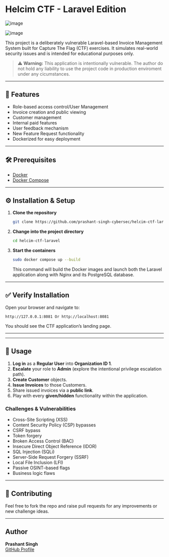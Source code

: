 
# Helcim CTF - Laravel Edition

![image](https://github.com/user-attachments/assets/5a67caef-fd53-4862-b293-bf37abda5e43)

![image](https://github.com/user-attachments/assets/3852daf5-a560-4e2f-88f4-f602b4876b44)



This project is a deliberately vulnerable Laravel-based Invoice Management System built for Capture The Flag (CTF) exercises. It simulates real-world security issues and is intended for educational purposes only.

> ⚠️ **Warning:** This application is intentionally vulnerable. The author do not hold any liability to use the project code in production enviroment under any cicumstances.



---

## 🚀 Features

- Role-based access control/User Management
- Invoice creation and public viewing  
- Customer management  
- Internal paid features  
- User feedback mechanism
- New Feature Request functionality
- Dockerized for easy deployment  

---

## 🛠️ Prerequisites

- [Docker](https://www.docker.com/)  
- [Docker Compose](https://docs.docker.com/compose/)  

---

## ⚙️ Installation & Setup

1. **Clone the repository**  
   ```bash
   git clone https://github.com/prashant-singh-cybersec/helcim-ctf-laravel.git
   ```

2. **Change into the project directory**  
   ```bash
   cd helcim-ctf-laravel
   ```

3. **Start the containers**  
   ```bash
   sudo docker compose up --build
   ```
   This command will build the Docker images and launch both the Laravel application  along with Nginx and its PostgreSQL database.

---

## ✅ Verify Installation

Open your browser and navigate to:

```
http://127.0.0.1:8081 Or http://localhost:8081
```

You should see the CTF application’s landing page.

---

---


## 🎯 Usage

1. **Log in** as a **Regular User** into **Organization ID 1**.  
2. **Escalate** your role to **Admin** (explore the intentional privilege escalation path).  
3. **Create Customer** objects.  
4. **Issue Invoices** to those Customers.  
5. Share issued invoices via a **public link**.
6. Play with every **given/hidden** functionality within the application.

### Challenges & Vulnerabilities

- Cross-Site Scripting (XSS)  
- Content Security Policy (CSP) bypasses  
- CSRF bypass  
- Token forgery  
- Broken Access Control (BAC)  
- Insecure Direct Object Reference (IDOR)  
- SQL Injection (SQLi)  
- Server-Side Request Forgery (SSRF)  
- Local File Inclusion (LFI)  
- Passive OSINT–based flags  
- Business logic flaws  

---

## 🙌 Contributing

Feel free to fork the repo and raise pull requests for any improvements or new challenge ideas.

---

## Author

**Prashant Singh**  
[GitHub Profile](https://github.com/prashant-singh-cybersec)

